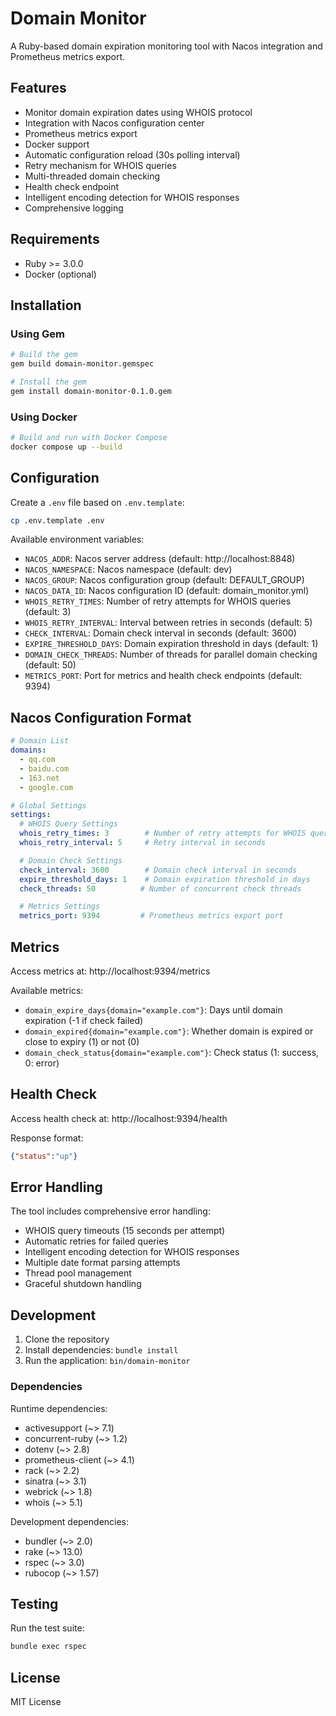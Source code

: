 # Domain Monitor

A Ruby-based domain expiration monitoring tool with Nacos integration and Prometheus metrics export.

## Features

- Monitor domain expiration dates using WHOIS protocol
- Integration with Nacos configuration center
- Prometheus metrics export
- Docker support
- Automatic configuration reload (30s polling interval)
- Retry mechanism for WHOIS queries
- Multi-threaded domain checking
- Health check endpoint
- Intelligent encoding detection for WHOIS responses
- Comprehensive logging

## Requirements

- Ruby >= 3.0.0
- Docker (optional)

## Installation

### Using Gem

```bash
# Build the gem
gem build domain-monitor.gemspec

# Install the gem
gem install domain-monitor-0.1.0.gem
```

### Using Docker

```bash
# Build and run with Docker Compose
docker compose up --build
```

## Configuration

Create a `.env` file based on `.env.template`:

```bash
cp .env.template .env
```

Available environment variables:

- `NACOS_ADDR`: Nacos server address (default: http://localhost:8848)
- `NACOS_NAMESPACE`: Nacos namespace (default: dev)
- `NACOS_GROUP`: Nacos configuration group (default: DEFAULT_GROUP)
- `NACOS_DATA_ID`: Nacos configuration ID (default: domain_monitor.yml)
- `WHOIS_RETRY_TIMES`: Number of retry attempts for WHOIS queries (default: 3)
- `WHOIS_RETRY_INTERVAL`: Interval between retries in seconds (default: 5)
- `CHECK_INTERVAL`: Domain check interval in seconds (default: 3600)
- `EXPIRE_THRESHOLD_DAYS`: Domain expiration threshold in days (default: 1)
- `DOMAIN_CHECK_THREADS`: Number of threads for parallel domain checking (default: 50)
- `METRICS_PORT`: Port for metrics and health check endpoints (default: 9394)

## Nacos Configuration Format

```yaml
# Domain List
domains:
  - qq.com
  - baidu.com
  - 163.net
  - google.com

# Global Settings
settings:
  # WHOIS Query Settings
  whois_retry_times: 3        # Number of retry attempts for WHOIS queries
  whois_retry_interval: 5     # Retry interval in seconds

  # Domain Check Settings
  check_interval: 3600        # Domain check interval in seconds
  expire_threshold_days: 1    # Domain expiration threshold in days
  check_threads: 50          # Number of concurrent check threads

  # Metrics Settings
  metrics_port: 9394         # Prometheus metrics export port
```

## Metrics

Access metrics at: http://localhost:9394/metrics

Available metrics:

- `domain_expire_days{domain="example.com"}`: Days until domain expiration (-1 if check failed)
- `domain_expired{domain="example.com"}`: Whether domain is expired or close to expiry (1) or not (0)
- `domain_check_status{domain="example.com"}`: Check status (1: success, 0: error)

## Health Check

Access health check at: http://localhost:9394/health

Response format:
```json
{"status":"up"}
```

## Error Handling

The tool includes comprehensive error handling:

- WHOIS query timeouts (15 seconds per attempt)
- Automatic retries for failed queries
- Intelligent encoding detection for WHOIS responses
- Multiple date format parsing attempts
- Thread pool management
- Graceful shutdown handling

## Development

1. Clone the repository
2. Install dependencies: `bundle install`
3. Run the application: `bin/domain-monitor`

### Dependencies

Runtime dependencies:
- activesupport (~> 7.1)
- concurrent-ruby (~> 1.2)
- dotenv (~> 2.8)
- prometheus-client (~> 4.1)
- rack (~> 2.2)
- sinatra (~> 3.1)
- webrick (~> 1.8)
- whois (~> 5.1)

Development dependencies:
- bundler (~> 2.0)
- rake (~> 13.0)
- rspec (~> 3.0)
- rubocop (~> 1.57)

## Testing

Run the test suite:

```bash
bundle exec rspec
```

## License

MIT License